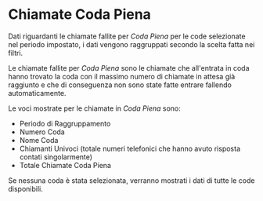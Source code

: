 # Chiamate Coda Piena

Dati riguardanti le chiamate fallite per *Coda Piena* per le code selezionate
nel periodo impostato, i dati vengono raggruppati secondo la scelta fatta
nei filtri.

Le chiamate fallite per *Coda Piena* sono le chiamate che all'entrata in 
coda hanno trovato la coda con il massimo numero di chiamate in attesa 
già raggiunto e che di conseguenza non sono state fatte entrare fallendo 
automaticamente.

Le voci mostrate per le chiamate in *Coda Piena* sono:

- Periodo di Raggruppamento
- Numero Coda
- Nome Coda
- Chiamanti Univoci (totale numeri telefonici che hanno avuto risposta
contati singolarmente) 
- Totale Chiamate Coda Piena

Se nessuna coda è stata selezionata, verranno mostrati i dati di tutte
le code disponibili.
